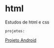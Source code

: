 # html
 Estudos de html e css
 
    projetos:    
<a href ='https://victor-jairon.github.io/html/Projeto_android/' >Projeto Android</a>
